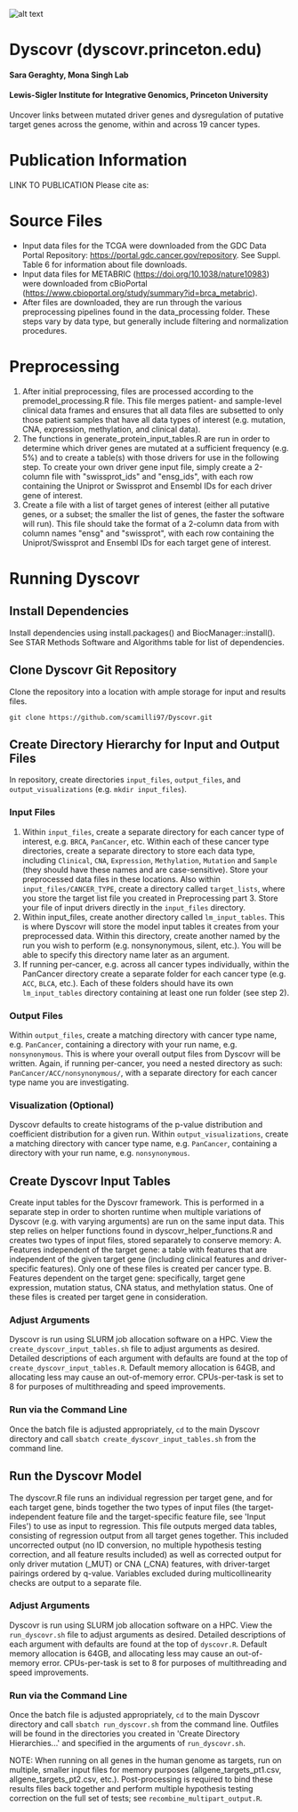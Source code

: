 ![alt text](https://github.com/Singh-Lab/Dyscovr/Dyscovr_Logo.png "Logo")
# Dyscovr (dyscovr.princeton.edu)
#### Sara Geraghty, Mona Singh Lab
#### Lewis-Sigler Institute for Integrative Genomics, Princeton University

Uncover links between mutated driver genes and dysregulation of putative target genes across the genome, within and across 19 cancer types.

# Publication Information
LINK TO PUBLICATION
Please cite as: 

# Source Files
* Input data files for the TCGA were downloaded from the GDC Data Portal Repository: https://portal.gdc.cancer.gov/repository. See Suppl. Table 6 for information about file downloads.
* Input data files for METABRIC (https://doi.org/10.1038/nature10983) were downloaded from cBioPortal (https://www.cbioportal.org/study/summary?id=brca_metabric).
* After files are downloaded, they are run through the various preprocessing pipelines found in the data_processing folder. These steps vary by data type, but generally include filtering and normalization procedures.

# Preprocessing
1. After initial preprocessing, files are processed according to the premodel_processing.R file. This file merges patient- and sample-level clinical data frames and ensures that all data files are subsetted to only those patient samples that have all data types of interest (e.g. mutation, CNA, expression, methylation, and clinical data).
2. The functions in generate_protein_input_tables.R are run in order to determine which driver genes are mutated at a sufficient frequency (e.g. 5%) and to create a table(s) with those drivers for use in the following step. To create your own driver gene input file, simply create a 2-column file with "swissprot_ids" and "ensg_ids", with each row containing the Uniprot or Swissprot and Ensembl IDs for each driver gene of interest.
3. Create a file with a list of target genes of interest (either all putative genes, or a subset; the smaller the list of genes, the faster the software will run). This file should take the format of a 2-column data from with column names "ensg" and "swissprot", with each row containing the Uniprot/Swissprot and Ensembl IDs for each target gene of interest.

# Running Dyscovr
## Install Dependencies
Install dependencies using install.packages() and BiocManager::install(). See STAR Methods Software and Algorithms table for list of dependencies.
## Clone Dyscovr Git Repository 
Clone the repository into a location with ample storage for input and results files.
```
git clone https://github.com/scamilli97/Dyscovr.git
```
## Create Directory Hierarchy for Input and Output Files
In repository, create directories ```input_files```, ```output_files```, and ```output_visualizations``` (e.g. ```mkdir input_files```).

### Input Files
1. Within ```input_files```, create a separate directory for each cancer type of interest, e.g. ```BRCA```, ```PanCancer```, etc. Within each of these cancer type directories, create a separate directory to store each data type, including ```Clinical```, ```CNA```, ```Expression```, ```Methylation```, ```Mutation``` and ```Sample``` (they should have these names and are case-sensitive). Store your preprocessed data files in these locations. Also within ```input_files/CANCER_TYPE```, create a directory called ```target_lists```, where you store the target list file you created in Preprocessing part 3. Store your file of input drivers directly in the ```input_files``` directory.
2. Within input_files, create another directory called ```lm_input_tables```. This is where Dyscovr will store the model input tables it creates from your preprocessed data. Within this directory, create another named by the run you wish to perform (e.g. nonsynonymous, silent, etc.). You will be able to specify this directory name later as an argument.
3. If running per-cancer, e.g. across all cancer types individually, within the PanCancer directory create a separate folder for each cancer type (e.g. ```ACC```, ```BLCA```, etc.). Each of these folders should have its own ```lm_input_tables``` directory containing at least one run folder (see step 2).

### Output Files
Within ```output_files```, create a matching directory with cancer type name, e.g. ```PanCancer```, containing a directory with your run name, e.g. ```nonsynonymous```. This is where your overall output files from Dyscovr will be written. Again, if running per-cancer, you need a nested directory as such: ```PanCancer/ACC/nonsynonymous/```, with a separate directory for each cancer type name you are investigating.

### Visualization (Optional)
Dyscovr defaults to create histograms of the p-value distribution and coefficient distribution for a given run. Within ```output_visualizations```, create a matching directory with cancer type name, e.g. ```PanCancer```, containing a directory with your run name, e.g. ```nonsynonymous```.

## Create Dyscovr Input Tables
Create input tables for the Dyscovr framework. This is performed in a separate step in order to shorten runtime when multiple variations of Dyscovr (e.g. with varying arguments) are run on the same input data. This step relies on helper functions found in dyscovr_helper_functions.R and creates two types of input files, stored separately to conserve memory: A. Features independent of the target gene: a table with features that are independent of the given target gene (including clinical features and driver-specific features). Only one of these files is created per cancer type. B. Features dependent on the target gene: specifically, target gene expression, mutation status, CNA status, and methylation status. One of these files is created per target gene in consideration. 
### Adjust Arguments
Dyscovr is run using SLURM job allocation software on a HPC. View the ```create_dyscovr_input_tables.sh``` file to adjust arguments as desired. Detailed descriptions of each argument with defaults are found at the top of ```create_dyscovr_input_tables.R```. Default memory allocation is 64GB, and allocating less may cause an out-of-memory error. CPUs-per-task is set to 8 for purposes of multithreading and speed improvements.
### Run via the Command Line
Once the batch file is adjusted appropriately, ```cd``` to the main Dyscovr directory and call ```sbatch create_dyscovr_input_tables.sh``` from the command line.

## Run the Dyscovr Model
The dyscovr.R file runs an individual regression per target gene, and for each target gene, binds together the two types of input files (the target-independent feature file and the target-specific feature file, see 'Input Files') to use as input to regression. This file outputs merged data tables, consisting of regression output from all target genes together. This included uncorrected output (no ID conversion, no multiple hypothesis testing correction, and all feature results included) as well as corrected output for only driver mutation (_MUT) or CNA (_CNA) features, with driver-target pairings ordered by q-value. Variables excluded during multicollinearity checks are output to a separate file.
### Adjust Arguments
Dyscovr is run using SLURM job allocation software on a HPC. View the ```run_dyscovr.sh``` file to adjust arguments as desired. Detailed descriptions of each argument with defaults are found at the top of ```dyscovr.R```. Default memory allocation is 64GB, and allocating less may cause an out-of-memory error. CPUs-per-task is set to 8 for purposes of multithreading and speed improvements.
### Run via the Command Line
Once the batch file is adjusted appropriately, ```cd``` to the main Dyscovr directory and call ```sbatch run_dyscovr.sh``` from the command line. Outfiles will be found in the directories you created in 'Create Directory Hierarchies...' and specified in the arguments of ```run_dyscovr.sh```.

NOTE: When running on all genes in the human genome as targets, run on multiple, smaller input files for memory purposes (allgene_targets_pt1.csv, allgene_targets_pt2.csv, etc.). Post-processing is required to bind these results files back together and perform multiple hypothesis testing correction on the full set of tests; see ```recombine_multipart_output.R```.
